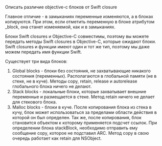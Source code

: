 Описать различие objective-c блоков от Swift closure

Главное отличие - в замыканиях переменные изменяются, а в блоках копируются.
При этом, если отметить переменную в блоке атрибутом _block, она станет изменяемой, как и в замыканиях.

Блоки Swift closures и Objective-C совместимы, поэтому вы можете передать методы Swift closures в Objective-C, которые ожидают блоки. Swift closures и функции имеют один и тот же тип, поэтому мы даже можем передать имя функции Swift. 

Существует три вида блоков:
1. Global blocks - блоки без состояния, не захватывающие никакого состояния (переменных). Располагаются в глобальной памяти (не в стеке, не в куче). Методы copy, retain, release и autorelease глобального блока ничего не делают.
2. Stack blocks - локальные блоки, которые захватывает внешние переменные и размещается в стеке. Метод retain ничего не делает для стекового блока.
3. Malloc blocks - блоки в куче. После копирования блока из стека в кучу, блок может использоваться за пределами области действия в которой он был определен. Так же, после копирования, блок становится объектом к которому применяется подсчет ссылок. При определении блока stackBlock, необходимо отправить ему сообщение copy, которое не подставил ARC. Метод copy в свою очередь работает как retain для NSObject.
